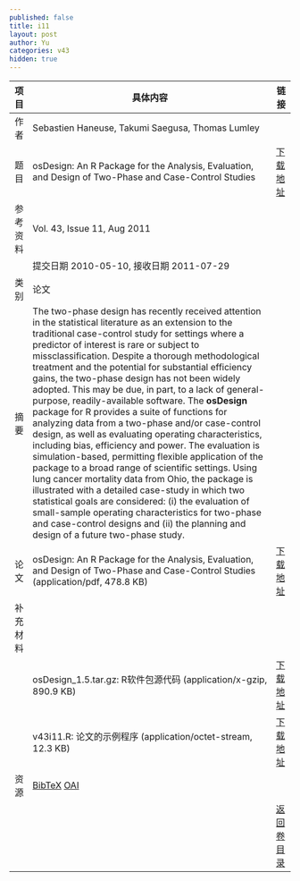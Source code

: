```yaml
---
published: false
title: i11
layout: post
author: Yu
categories: v43
hidden: true
---
```


| 项目 | 具体内容 | 链接 |
|---:|---|---|
| 作者 | Sebastien Haneuse, Takumi Saegusa, Thomas Lumley| |
| 题目 |osDesign: An R Package for the Analysis, Evaluation, and Design of Two-Phase and Case-Control Studies | [下载地址](http://www.jstatsoft.org/v43/i11/paper) |
| 参考资料 |Vol. 43, Issue 11, Aug 2011 | |
| | 提交日期 2010-05-10, 接收日期 2011-07-29| | 
| 类别 | 论文| |
| 摘要 | The two-phase design has recently received attention in the statistical literature as an extension to the traditional case-control study for settings where a predictor of interest is rare or subject to missclassification. Despite a thorough methodological treatment and the potential for substantial efficiency gains, the two-phase design has not been widely adopted. This may be due, in part, to a lack of general-purpose, readily-available software. The <b>osDesign</b> package for R provides a suite of functions for analyzing data from a two-phase and/or case-control design, as well as evaluating operating characteristics, including bias, efficiency and power. The evaluation is simulation-based, permitting flexible application of the package to a broad range of scientific settings. Using lung cancer mortality data from Ohio, the package is illustrated with a detailed case-study in which two statistical goals are considered: (i) the evaluation of small-sample operating characteristics for two-phase and case-control designs and (ii) the planning and design of a future two-phase study.| |
| 论文 | osDesign: An R Package for the Analysis, Evaluation, and Design of Two-Phase and Case-Control Studies  (application/pdf, 478.8 KB)| [下载地址](http://www.jstatsoft.org/v43/i11/paper) |
| 补充材料 | | |
| |osDesign_1.5.tar.gz: R软件包源代码  (application/x-gzip, 890.9 KB)|  [下载地址](http://www.jstatsoft.org/v43/i11/supp/1) |
| |v43i11.R:            论文的示例程序  (application/octet-stream, 12.3 KB)|  [下载地址](http://www.jstatsoft.org/v43/i11/supp/2) |
| 资源 | [BibTeX](http://www.jstatsoft.org/v43/i11/bibtex) [OAI](http://www.jstatsoft.org/oai?verb=GetRecord&identifier=oai.jstatsoft/v43/i11&prefix=oai_dc)| |
| |  | [返回卷目录]({{site.baseurl}}/volume/v43.html) |